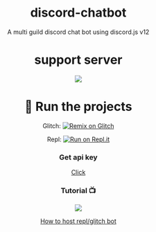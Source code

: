 <div align="center"> <h1>  discord-chatbot </h1>
<div align="center"> <p> A multi guild  discord chat bot  using discord.js v12 </p>
 
<div align="center"> <h1> support server </h1>
<div align="center"> <a href="https://discord.gg/uC5bAzvmX5"><img src="http://invidget.switchblade.xyz/uC5bAzvmX5"/></a>

<div align="center"> <h1>  💨 Run the projects </h1>
 
Glitch: [![Remix on Glitch](https://cdn.glitch.com/2703baf2-b643-4da7-ab91-7ee2a2d00b5b%2Fremix-button.svg)](https://glitch.com/edit/#!/import/github/Khanmanan/discord-chatbot)

Repl: [![Run on Repl.it](https://repl.it/badge/github/Khanmanan/discord-chatbot)](https://replit.com/github/Khanmanan/welcomer-bot-discord.js)
 
### Get api key 

[Click](https://api.snowflake107.repl.co) 
### Tutorial 📺


<div align="center"> <a href="https://youtu.be/Tq4bZhiOMNk"><img src="https://media.discordapp.net/attachments/845342268834971648/870204690527305768/1627543356132.jpg"/></a>


[How to host repl/glitch bot](https://youtu.be/O24Q02LpFl4)


  
